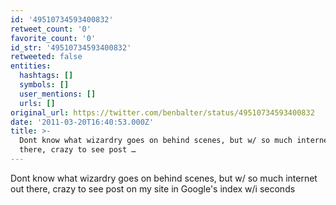 ```yaml
---
id: '49510734593400832'
retweet_count: '0'
favorite_count: '0'
id_str: '49510734593400832'
retweeted: false
entities:
  hashtags: []
  symbols: []
  user_mentions: []
  urls: []
original_url: https://twitter.com/benbalter/status/49510734593400832
date: '2011-03-20T16:40:53.000Z'
title: >-
  Dont know what wizardry goes on behind scenes, but w/ so much internet out
  there, crazy to see post …
---
```


Dont know what wizardry goes on behind scenes, but w/ so much internet out there, crazy to see post on my site in Google's index w/i seconds